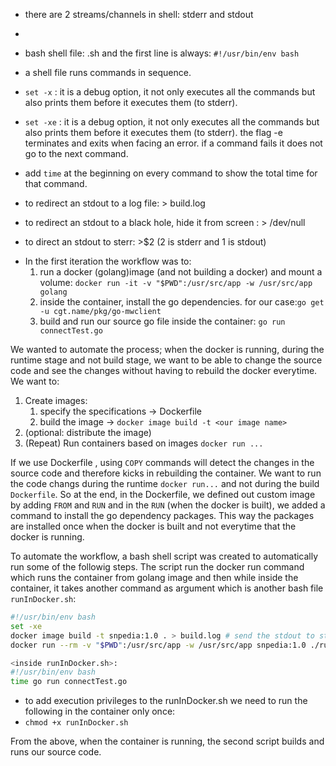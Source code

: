 <!-- shell file and commands -->
* there are 2 streams/channels in shell: stderr and stdout
* 
* bash shell file: <name>.sh and the first line is always: `#!/usr/bin/env bash`

* a shell file runs commands in sequence.
  
* `set -x` : it is a debug option, it not only executes all the commands but also prints them before it executes them (to stderr).
* `set -xe` : it is a debug option, it not only executes all the commands but also prints them before it executes them (to stderr). the flag -e terminates and exits when facing an error. if a command fails it does not go to the next command.
* add `time` at the beginning on every command to show the total time for that command.
* to redirect an stdout to a log file: <command which outputs stdout> > build.log
* to redirect an stdout to a black hole, hide it from screen : <command which outputs stdout> > /dev/null
* to direct an stdout to sterr: <command which ouputs stout> >$2   (2 is stderr and 1 is stdout)


<!-- Docker -->
* In the first iteration the workflow was to:
    1. run a docker (golang)image (and not building a docker) and mount a volume: `docker run -it -v "$PWD":/usr/src/app -w /usr/src/app golang`
    2. inside the container, install the go dependencies. for our case:`go get -u cgt.name/pkg/go-mwclient`
    3. build and run our source go file inside the container: `go run connectTest.go`

We wanted to automate the process; when the docker is running, during the runtime stage and not build stage, we want to be able to change the source code and see the changes without having to rebuild the docker everytime. We want to:
1. Create images:
   1. specify the specifications -> Dockerfile
   2. build the image -> `docker image build -t <our image name>`
2. (optional: distribute the image)
3. (Repeat) Run containers based on images `docker run ...`


If we use Dockerfile <a file for specifications for our custom image>, using `COPY` commands will detect the changes in the source code and therefore kicks in rebuilding the container. We want to run the code changs during the runtime `docker run...` and not during the build `Dockerfile`. So at the end, in the Dockerfile, we defined out custom image by adding `FROM` and `RUN` and in the `RUN` (when the docker is built), we added a command to install the go dependency packages. This way the packages are installed once when the docker is built and not everytime that the docker is running.

To automate the workflow, a bash shell script was created to automatically run some of the followig steps. The script run the docker run command which runs the container from golang image and then while inside the container, it takes another command as argument which is another bash file `runInDocker.sh`:
``` bash
#!/usr/bin/env bash
set -xe
docker image build -t snpedia:1.0 . > build.log # send the stdout to stderr
docker run --rm -v "$PWD":/usr/src/app -w /usr/src/app snpedia:1.0 ./runInDocker.sh

<inside runInDocker.sh>:
#!/usr/bin/env bash
time go run connectTest.go 

```
* to add execution privileges to the runInDocker.sh we need to run the following in the container only once:
* `chmod +x runInDocker.sh`
  
From the above, when the container is running, the second script builds and runs our source code.
